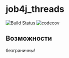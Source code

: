 # job4j_threads

[![Build Status](https://app.travis-ci.com/romankhiropulos/job4j_threads.svg?branch=main)](https://app.travis-ci.com/romankhiropulos/job4j_threads)
[![codecov](https://codecov.io/gh/romankhiropulos/job4j_threads/branch/main/graph/badge.svg?token=V7E4VU9ENV)](https://codecov.io/gh/romankhiropulos/job4j_threads)


## Возможности

безграничны!